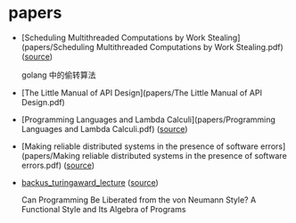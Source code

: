  papers
=======

* [Scheduling Multithreaded Computations by Work Stealing](papers/Scheduling Multithreaded Computations by Work Stealing.pdf)   \([source](http://supertech.csail.mit.edu/papers/steal.pdf)\)

    golang 中的偷转算法

* [The Little Manual of API Design](papers/The Little Manual of API Design.pdf)

* [Programming Languages and Lambda Calculi](papers/Programming Languages and Lambda Calculi.pdf) \([source](http://www.cs.utah.edu/~mflatt/past-courses/cs7520/public_html/s06/notes.pdf)\)

* [Making reliable distributed systems in the presence of software errors](papers/Making reliable distributed systems in the presence of software errors.pdf) \([source](http://www.erlang.org/download/armstrong_thesis_2003.pdf)\)

* [backus_turingaward_lecture](papers/backus_turingaward_lecture.pdf) \([source](http://www.thocp.net/biographies/papers/backus_turingaward_lecture.pdf)\)

    Can Programming Be Liberated from the von Neumann Style? A Functional Style and Its Algebra of Programs

